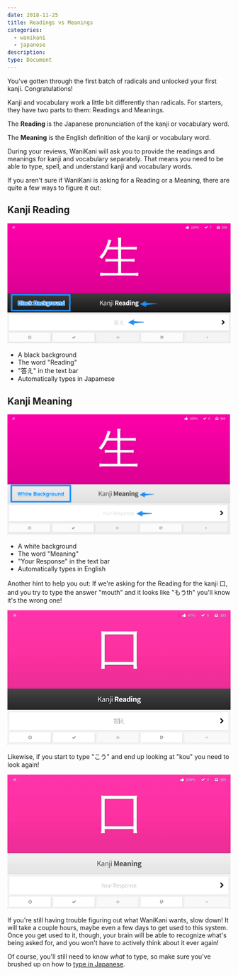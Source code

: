 ```yaml
---
date: 2018-11-25
title: Readings vs Meanings
categories:
  - wanikani
  - japanese
description:
type: Document
---
```


You've gotten through the first batch of radicals and unlocked your first kanji. Congratulations!

Kanji and vocabulary work a little bit differently than radicals. For starters, they have two parts to them: Readings and Meanings.

The **Reading** is the Japanese pronunciation of the kanji or vocabulary word.

The **Meaning** is the English definition of the kanji or vocabulary word.

During your reviews, WaniKani will ask you to provide the readings and meanings for kanji and vocabulary separately. That means you need to be able to type, spell, and understand kanji and vocabulary words.

If you aren't sure if WaniKani is asking for a Reading or a Meaning, there are quite a few ways to figure it out:

## Kanji Reading

![Kanji reading](/images/kanji-reading.png)

* A black background
* The word "Reading"
* "答え" in the text bar
* Automatically types in Japamese

## Kanji Meaning

![Kanji meaning](/images/kanji-meaning.png)

* A white background
* The word "Meaning"
* "Your Response" in the text bar
* Automatically types in English

Another hint to help you out: If we're asking for the Reading for the kanji 口, and you try to type the answer "mouth" and it looks like "もうth" you'll know it's the wrong one!

![Kanji reading enter meaning](/images/kanji-reading-wrong.gif)

Likewise, if you start to type "こう" and end up looking at "kou" you need to look again!

![Kanji meaning enter reading](/images/kanji-meaning-wrong.gif)

If you're still having trouble figuring out what WaniKani wants, slow down! It will take a couple hours, maybe even a few days to get used to this system. Once you get used to it, though, your brain will be able to recognize what's being asked for, and you won't have to actively think about it ever again!

Of course, you'll still need to know _what_ to type, so make sure you've brushed up on how to [type in Japanese](/getting-started/japanese/wanikani/typing-in-japanese/).
